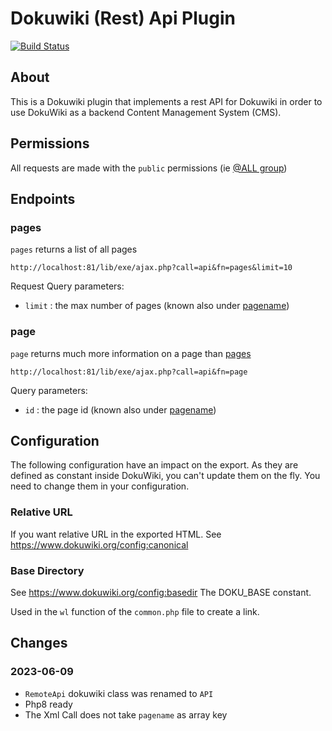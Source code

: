# Dokuwiki (Rest) Api Plugin

[![Build Status](https://travis-ci.org/gerardnico/dokuwiki-plugin-api.svg?branch=master)](https://travis-ci.org/gerardnico/dokuwiki-plugin-api)

## About

This is a Dokuwiki plugin that implements a rest API for Dokuwiki in order to use DokuWiki as a backend Content Management System (CMS).


## Permissions
All requests are made with the `public` permissions (ie [@ALL group](https://www.dokuwiki.org/acl))

## Endpoints

### pages
`pages` returns a list of all pages
 
```
http://localhost:81/lib/exe/ajax.php?call=api&fn=pages&limit=10
```
Request Query parameters:
  * `limit` : the max number of pages (known also under [pagename](https://www.dokuwiki.org/pagename))


### page

`page` returns much more information on a page than [pages](#pages)

```
http://localhost:81/lib/exe/ajax.php?call=api&fn=page
```

Query parameters:
  * `id` : the page id (known also under [pagename](https://www.dokuwiki.org/pagename))

## Configuration

The following configuration have an impact on the export.
As they are defined as constant inside DokuWiki, you can't update them on the fly.
You need to change them in your configuration.

### Relative URL

If you want relative URL in the exported HTML. See https://www.dokuwiki.org/config:canonical

### Base Directory

See https://www.dokuwiki.org/config:basedir The DOKU_BASE constant. 

Used in the `wl` function of the `common.php` file to create a link.


## Changes

### 2023-06-09

* `RemoteApi` dokuwiki class was renamed to `API`
* Php8 ready
* The Xml Call does not take `pagename` as array key
